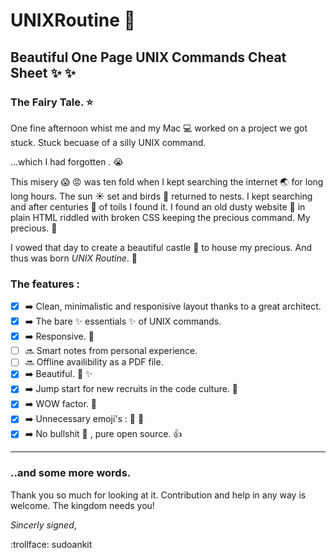 # UNIXRoutine :arrows_counterclockwise:

Beautiful One Page UNIX Commands Cheat Sheet :sparkles: :sparkles:
---

### The Fairy Tale. :star:
One fine afternoon whist me and my Mac :computer: worked on a project we got stuck. 
Stuck becuase of a silly UNIX command. 

...which I had forgotten . :sob:

This misery :scream: :rage: was ten fold when I kept searching the internet :earth_asia: for long long hours. The sun :sunny: set 
and birds :chicken: returned to nests.
I kept searching and after centuries :date: of toils I found it. I found an old dusty website :page_with_curl: in plain HTML riddled with broken CSS 
keeping the precious command. My precious. :ring:

I vowed that day to create a beautiful castle :european_castle: to house my precious. And thus was born *UNIX Routine*. :arrows_counterclockwise:

### The features :

- [x] :arrow_right: Clean, minimalistic and responisive layout thanks to a great architect. 
- [x] :arrow_right: The bare :sparkles: essentials :sparkles: of UNIX commands. 
- [x]  :arrow_right: Responsive. :tada:
- [ ] :soon: Smart notes from personal experience.
- [ ] :soon: Offline availibility as a PDF file.
- [x] :arrow_right: Beautiful. :sparkling_heart: :sparkles:
- [x] :arrow_right: Jump start for new recruits in the code culture. :star2:
- [x] :arrow_right: WOW factor. :tada:
- [x] :arrow_right: Unnecessary emoji's : :sheep: :dash:
- [x] :arrow_right: No bullshit :shit: , pure open source. :thumbsup:

---

### ..and some more words.

Thank you so much for looking at it. Contribution and help in any way is welcome. The kingdom needs you!

_Sincerly signed_,

:trollface: sudoankit
